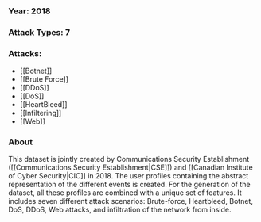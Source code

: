 ### Year: 2018
### Attack Types: 7
### Attacks:
 - [[Botnet]]
 - [[Brute Force]]
 - [[DDoS]]
 - [[DoS]]
 - [[HeartBleed]]
 - [[Infiltering]]
 - [[Web]]
### About
This dataset is jointly created by Communications Security Establishment ([[Communications Security Establishment|CSE]]) and [[Canadian Institute of Cyber Security|CIC]] in 2018.
The user profiles containing the abstract representation of the different events is created. For the generation of the dataset, all these profiles are combined with a unique set of features. It includes seven different attack scenarios: Brute-force, Heartbleed, Botnet, DoS, DDoS, Web attacks, and infiltration of the network from inside.